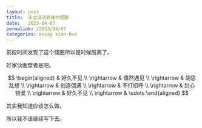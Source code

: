 ```yaml
---
layout: post
title:  永远没法脱身的怪圈
date:   2023-04-07
permalink: /2023/04/07
categories: essay xian-hua
---
```


前段时间发现了这个怪圈所以是时候脱离了。

好家伙面壁者是吧。

$$
\begin{aligned}
    &   好久不见 \\
    \rightarrow & 偶然遇见 \\
    \rightarrow & 胡思乱想 \\
    \rightarrow & 创造偶遇 \\
    \rightarrow & 不打招呼 \\
    \rightarrow & 封心锁爱 \\
    \rightarrow & 好久不见 \\
    \rightarrow & \cdots
\end{aligned}
$$

其实我知道应该怎么做。

所以我不该继续写下去。